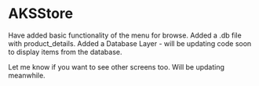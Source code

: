 # AKSStore

Have added basic functionality of the menu for browse. 
Added a .db file with product_details.
Added a Database Layer - will be updating code soon to display items from the database.

Let me know if you want to see other screens too. Will be updating meanwhile.
